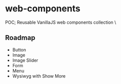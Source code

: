 # web-components

POC; Reusable VanillaJS web components collection \

## Roadmap

* Button
* Image
* Image Slider
* Form
* Menu
* Wysiwyg with Show More
